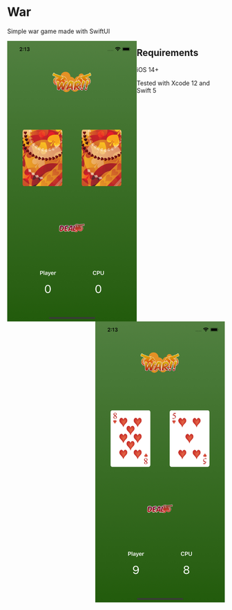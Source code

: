 # War

Simple war game made with SwiftUI

<img src="./screenshots/start.png" width=300 align=left>
<img src="./screenshots/draw_2.png" width=300 align=right>

## Requirements

iOS 14+

Tested with Xcode 12 and Swift 5


